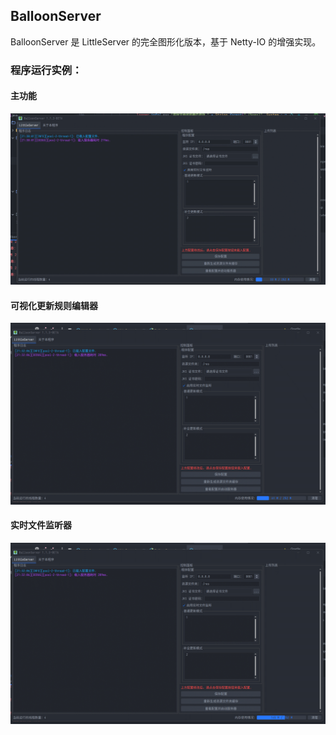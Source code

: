 ## BalloonServer
BalloonServer 是 LittleServer 的完全图形化版本，基于 Netty-IO 的增强实现。

### 程序运行实例：

#### 主功能
![image](main.gif)

#### 可视化更新规则编辑器
![image](ruleeditor.gif)

#### 实时文件监听器
![image](filechangelistener.gif)
